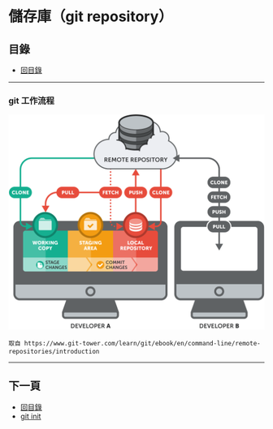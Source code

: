 # 儲存庫（git repository）

## 目錄
- [回目錄](../SUMMARY.md)

***


### git 工作流程

![](../img/basic-remote-workflow.png)

```
取自 https://www.git-tower.com/learn/git/ebook/en/command-line/remote-repositories/introduction
```

***

## 下一頁
- [回目錄](../SUMMARY.md)
- [git init](../git-init/index.md)